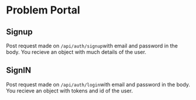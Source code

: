 # Problem Portal

## Signup

Post request made on `/api/auth/signup`with email and password in the body.
You recieve an object with much details of the user.

## SignIN

Post request made on `/api/auth/login`with email and password in the body.
You recieve an object with tokens and id of the user.
